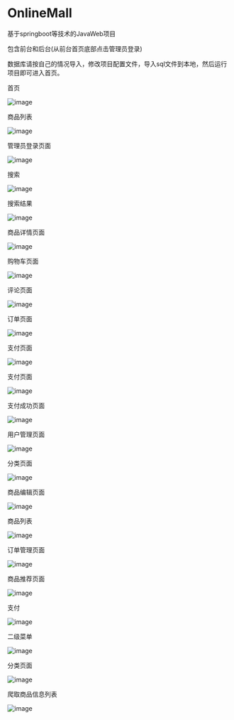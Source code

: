 # OnlineMall


基于springboot等技术的JavaWeb项目


包含前台和后台(从前台首页底部点击管理员登录)


数据库请按自己的情况导入，修改项目配置文件，导入sql文件到本地，然后运行项目即可进入首页。


首页


![image](https://github.com/29DCH/OnlineMall/blob/master/首页.png)


商品列表


![image](https://github.com/29DCH/OnlineMall/blob/master/1.png)


管理员登录页面


![image](https://github.com/29DCH/OnlineMall/blob/master/2.png)


搜索


![image](https://github.com/29DCH/OnlineMall/blob/master/3.png)



搜索结果


![image](https://github.com/29DCH/OnlineMall/blob/master/4.png)



商品详情页面


![image](https://github.com/29DCH/OnlineMall/blob/master/5.png)



购物车页面


![image](https://github.com/29DCH/OnlineMall/blob/master/6.png)



评论页面


![image](https://github.com/29DCH/OnlineMall/blob/master/7.png)



订单页面


![image](https://github.com/29DCH/OnlineMall/blob/master/8.png)


支付页面


![image](https://github.com/29DCH/OnlineMall/blob/master/9.png)


支付页面


![image](https://github.com/29DCH/OnlineMall/blob/master/10.png)



支付成功页面


![image](https://github.com/29DCH/OnlineMall/blob/master/11.png)


用户管理页面


![image](https://github.com/29DCH/OnlineMall/blob/master/12.png)



分类页面


![image](https://github.com/29DCH/OnlineMall/blob/master/13.png)


商品编辑页面


![image](https://github.com/29DCH/OnlineMall/blob/master/14.png)


商品列表


![image](https://github.com/29DCH/OnlineMall/blob/master/15.png)



订单管理页面


![image](https://github.com/29DCH/OnlineMall/blob/master/16.png)



商品推荐页面


![image](https://github.com/29DCH/OnlineMall/blob/master/17.png)



支付


![image](https://github.com/29DCH/OnlineMall/blob/master/18.png)



二级菜单


![image](https://github.com/29DCH/OnlineMall/blob/master/19.png)



分类页面


![image](https://github.com/29DCH/OnlineMall/blob/master/20.png)



爬取商品信息列表


![image](https://github.com/29DCH/OnlineMall/blob/master/21.png)
